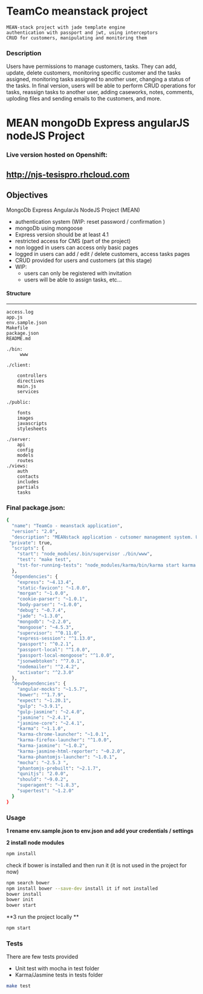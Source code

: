 # TeamCo meanstack project

    MEAN-stack project with jade template engine
    authentication with passport and jwt, using interceptors
    CRUD for customers, manipulating and monitoring them
    
### Description    
Users have permissions to manage customers, tasks. 
They can add, update, delete customers, monitoring specific customer and the tasks assigned, monitoring tasks assigned to another user, changing a status of the tasks.
In final version, users will be able to perform CRUD operations for tasks, reassign tasks to another user, adding caseworks, notes, comments, uploding files and sending emails to the customers, and more.

# MEAN mongoDb Express angularJS nodeJS Project
### Live version hosted on Openshift:
  http://njs-tesispro.rhcloud.com
--------
## Objectives

MongoDb Express AngularJs NodeJS Project (MEAN)
 - authentication system (WIP: reset password / confirmation )
 - mongoDb using mongoose
 - Express version should be at least 4.1
 - restricted access for CMS (part of the project)
 - non logged in users can access only basic pages
 - logged in users can add / edit / delete customers, access tasks pages
 - CRUD provided for users and customers
 (at this stage)
 - WIP:
    - users can only be registered with invitation
    - users will be able to assign tasks, etc...



#### Structure
-------------------------
    access.log
    app.js
    env.sample.json
    Makefile
    package.json
    README.md

    ./bin:
         www

    ./client:

        controllers
        directives
        main.js
        services

    ./public:

        fonts
        images
        javascripts
        stylesheets

    ./server:
        api
        config
        models
        routes
    ./views:
        auth
        contacts
        includes
        partials
        tasks


### Final package.json:
```sh
{
  "name": "TeamCo - meanstack application",
  "version": "2.0",
  "description": "MEANstack application - cutsomer management system. Users have permissions to manage customers, tasks. They can add, update, delete customers, monitoring specific customer and the tasks assigned, monitoring tasks assigned to another user, changing a status of the tasks. In addition, users will be able to perform CRUD operations for tasks, reassign tasks to another user, adding caseworks, notes, comments, uploding files and sending emails.",
 "private": true,
  "scripts": {
    "start": "node_modules/.bin/supervisor ./bin/www",
    "test": "make test",
    "tst-for-running-tests": "node_modules/karma/bin/karma start karma.conf.js"
  },
  "dependencies": {
    "express": "~4.13.4",
    "static-favicon": "~1.0.0",
    "morgan": "~1.0.0",
    "cookie-parser": "~1.0.1",
    "body-parser": "~1.0.0",
    "debug": "~0.7.4",
    "jade": "~1.3.0",
    "mongodb": "~2.2.0",
    "mongoose": "~4.5.3",
    "supervisor": "^0.11.0",
    "express-session": "^1.13.0",
    "passport": "^0.2.1",
    "passport-local": "^1.0.0",
    "passport-local-mongoose": "^1.0.0",
    "jsonwebtoken": "^7.0.1",
    "nodemailer": "^2.4.2",
    "activator": "^2.3.0"
  },
  "devDependencies": {
    "angular-mocks": "~1.5.7",
    "bower": "^1.7.9",
    "expect": "~1.20.1",
    "gulp": "~3.9.1",
    "gulp-jasmine": "~2.4.0",
    "jasmine": "~2.4.1",
    "jasmine-core": "~2.4.1",
    "karma": "~1.1.0",
    "karma-chrome-launcher": "~1.0.1",
    "karma-firefox-launcher": "^1.0.0",
    "karma-jasmine": "~1.0.2",
    "karma-jasmine-html-reporter": "~0.2.0",
    "karma-phantomjs-launcher": "~1.0.1",
    "mocha": "~2.5.3 ",
    "phantomjs-prebuilt": "~2.1.7",
    "qunitjs": "2.0.0",
    "should": "~9.0.2",
    "superagent": "~1.8.3",
    "supertest": "~1.2.0"
  }
}

```

### Usage

**1 rename env.sample.json to env.json and add your credentials / settings**

**2 install node modules**

```sh
npm install
```
check if bower is installed and then run it (it is not used in the project for now)
```sh
npm search bower
npm install bower --save-dev install it if not installed
bower install
bower init
bower start

```
**3 run the project locally **

```sh
npm start
```

### Tests
There are few tests provided 
- Unit test with mocha in test folder
- Karma/Jasmine tests in tests folder

```sh
make test
```

